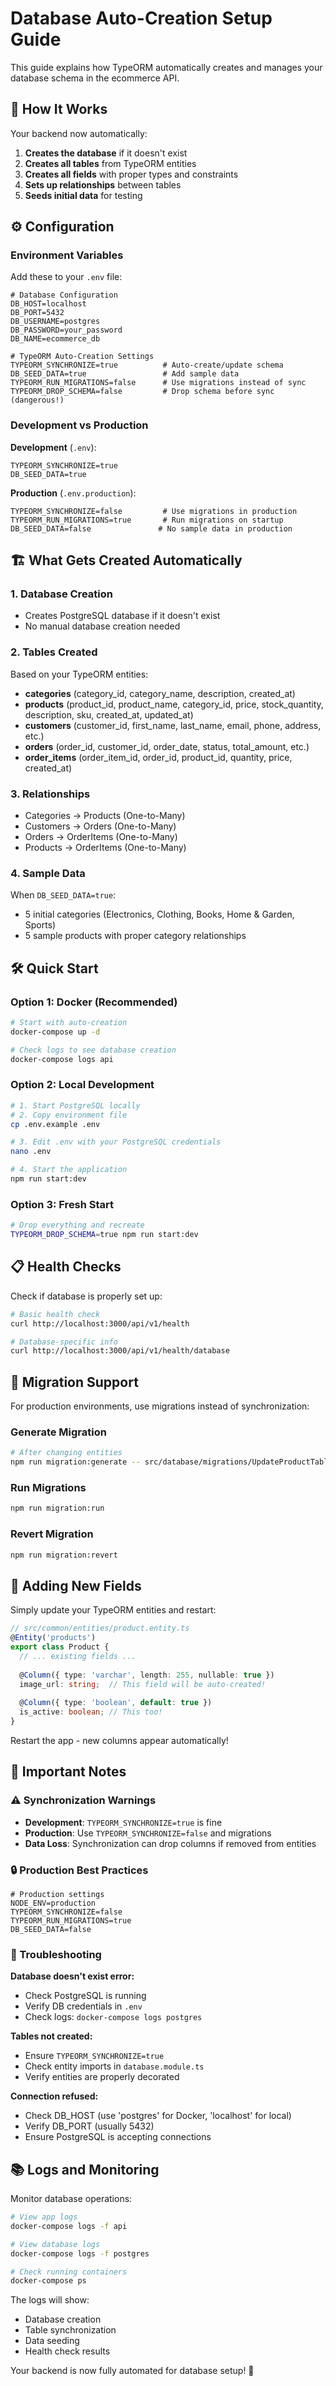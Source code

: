 # Database Auto-Creation Setup Guide

This guide explains how TypeORM automatically creates and manages your database schema in the ecommerce API.

## 🚀 How It Works

Your backend now automatically:
1. **Creates the database** if it doesn't exist
2. **Creates all tables** from TypeORM entities
3. **Creates all fields** with proper types and constraints
4. **Sets up relationships** between tables
5. **Seeds initial data** for testing

## ⚙️ Configuration

### Environment Variables

Add these to your `.env` file:

```env
# Database Configuration
DB_HOST=localhost
DB_PORT=5432
DB_USERNAME=postgres
DB_PASSWORD=your_password
DB_NAME=ecommerce_db

# TypeORM Auto-Creation Settings
TYPEORM_SYNCHRONIZE=true          # Auto-create/update schema
DB_SEED_DATA=true                 # Add sample data
TYPEORM_RUN_MIGRATIONS=false      # Use migrations instead of sync
TYPEORM_DROP_SCHEMA=false         # Drop schema before sync (dangerous!)
```

### Development vs Production

**Development** (`.env`):
```env
TYPEORM_SYNCHRONIZE=true
DB_SEED_DATA=true
```

**Production** (`.env.production`):
```env
TYPEORM_SYNCHRONIZE=false         # Use migrations in production
TYPEORM_RUN_MIGRATIONS=true       # Run migrations on startup
DB_SEED_DATA=false               # No sample data in production
```

## 🏗️ What Gets Created Automatically

### 1. Database Creation
- Creates PostgreSQL database if it doesn't exist
- No manual database creation needed

### 2. Tables Created
Based on your TypeORM entities:

- **categories** (category_id, category_name, description, created_at)
- **products** (product_id, product_name, category_id, price, stock_quantity, description, sku, created_at, updated_at)
- **customers** (customer_id, first_name, last_name, email, phone, address, etc.)
- **orders** (order_id, customer_id, order_date, status, total_amount, etc.)
- **order_items** (order_item_id, order_id, product_id, quantity, price, created_at)

### 3. Relationships
- Categories → Products (One-to-Many)
- Customers → Orders (One-to-Many)
- Orders → OrderItems (One-to-Many)
- Products → OrderItems (One-to-Many)

### 4. Sample Data
When `DB_SEED_DATA=true`:
- 5 initial categories (Electronics, Clothing, Books, Home & Garden, Sports)
- 5 sample products with proper category relationships

## 🛠️ Quick Start

### Option 1: Docker (Recommended)
```bash
# Start with auto-creation
docker-compose up -d

# Check logs to see database creation
docker-compose logs api
```

### Option 2: Local Development
```bash
# 1. Start PostgreSQL locally
# 2. Copy environment file
cp .env.example .env

# 3. Edit .env with your PostgreSQL credentials
nano .env

# 4. Start the application
npm run start:dev
```

### Option 3: Fresh Start
```bash
# Drop everything and recreate
TYPEORM_DROP_SCHEMA=true npm run start:dev
```

## 📋 Health Checks

Check if database is properly set up:

```bash
# Basic health check
curl http://localhost:3000/api/v1/health

# Database-specific info
curl http://localhost:3000/api/v1/health/database
```

## 🔄 Migration Support

For production environments, use migrations instead of synchronization:

### Generate Migration
```bash
# After changing entities
npm run migration:generate -- src/database/migrations/UpdateProductTable
```

### Run Migrations
```bash
npm run migration:run
```

### Revert Migration
```bash
npm run migration:revert
```

## 🎯 Adding New Fields

Simply update your TypeORM entities and restart:

```typescript
// src/common/entities/product.entity.ts
@Entity('products')
export class Product {
  // ... existing fields ...
  
  @Column({ type: 'varchar', length: 255, nullable: true })
  image_url: string;  // This field will be auto-created!
  
  @Column({ type: 'boolean', default: true })
  is_active: boolean; // This too!
}
```

Restart the app - new columns appear automatically!

## 🚨 Important Notes

### ⚠️ Synchronization Warnings
- **Development**: `TYPEORM_SYNCHRONIZE=true` is fine
- **Production**: Use `TYPEORM_SYNCHRONIZE=false` and migrations
- **Data Loss**: Synchronization can drop columns if removed from entities

### 🔒 Production Best Practices
```env
# Production settings
NODE_ENV=production
TYPEORM_SYNCHRONIZE=false
TYPEORM_RUN_MIGRATIONS=true
DB_SEED_DATA=false
```

### 🐛 Troubleshooting

**Database doesn't exist error:**
- Check PostgreSQL is running
- Verify DB credentials in `.env`
- Check logs: `docker-compose logs postgres`

**Tables not created:**
- Ensure `TYPEORM_SYNCHRONIZE=true`
- Check entity imports in `database.module.ts`
- Verify entities are properly decorated

**Connection refused:**
- Check DB_HOST (use 'postgres' for Docker, 'localhost' for local)
- Verify DB_PORT (usually 5432)
- Ensure PostgreSQL is accepting connections

## 📚 Logs and Monitoring

Monitor database operations:
```bash
# View app logs
docker-compose logs -f api

# View database logs  
docker-compose logs -f postgres

# Check running containers
docker-compose ps
```

The logs will show:
- Database creation
- Table synchronization
- Data seeding
- Health check results

Your backend is now fully automated for database setup! 🎉